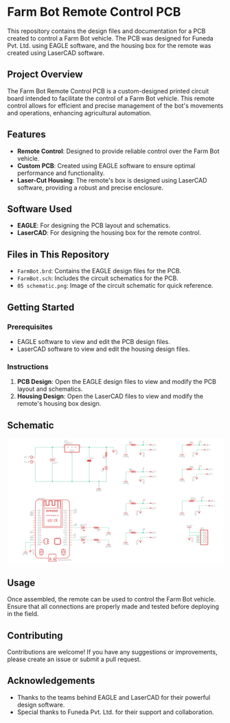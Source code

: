 # Farm Bot Remote Control PCB

This repository contains the design files and documentation for a PCB created to control a Farm Bot vehicle. The PCB was designed for Funeda Pvt. Ltd. using EAGLE software, and the housing box for the remote was created using LaserCAD software.

## Project Overview

The Farm Bot Remote Control PCB is a custom-designed printed circuit board intended to facilitate the control of a Farm Bot vehicle. This remote control allows for efficient and precise management of the bot's movements and operations, enhancing agricultural automation.

## Features

- **Remote Control**: Designed to provide reliable control over the Farm Bot vehicle.
- **Custom PCB**: Created using EAGLE software to ensure optimal performance and functionality.
- **Laser-Cut Housing**: The remote's box is designed using LaserCAD software, providing a robust and precise enclosure.

## Software Used

- **EAGLE**: For designing the PCB layout and schematics.
- **LaserCAD**: For designing the housing box for the remote control.

## Files in This Repository

- `FarmBot.brd`: Contains the EAGLE design files for the PCB.
- `FarmBot.sch`: Includes the circuit schematics for the PCB.
- `05 schematic.png`: Image of the circuit schematic for quick reference.

## Getting Started

### Prerequisites

- EAGLE software to view and edit the PCB design files.
- LaserCAD software to view and edit the housing design files.

### Instructions

1. **PCB Design**: Open the EAGLE design files to view and modify the PCB layout and schematics.
2. **Housing Design**: Open the LaserCAD files to view and modify the remote's housing box design.

## Schematic

![Schematic](https://github.com/rituraj-abes/Farm-Bot/blob/db87af8eddce7d35ee8a59a6b9ae81f0d9ad28aa/05%20schematic.png)

## Usage

Once assembled, the remote can be used to control the Farm Bot vehicle. Ensure that all connections are properly made and tested before deploying in the field.

## Contributing

Contributions are welcome! If you have any suggestions or improvements, please create an issue or submit a pull request.

## Acknowledgements

- Thanks to the teams behind EAGLE and LaserCAD for their powerful design software.
- Special thanks to Funeda Pvt. Ltd. for their support and collaboration.
